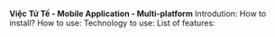 **Việc Tử Tế - Mobile Application - Multi-platform**
Introdution:
How to install?
How to use:
Technology to use:
List of features:
